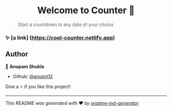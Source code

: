 <h1 align="center">Welcome to Counter 👋</h1>
<p>
</p>

> Start a countdown to any date of your choice

### ✨ [a link] (https://cool-counter.netlify.app)

## Author

👤 **Anupam Shukla**

- Github: [@anupm12](https://github.com/anupm12)

Give a ⭐️ if you like this project!

---

_This README was generated with ❤️ by [readme-md-generator](https://github.com/kefranabg/readme-md-generator)_
